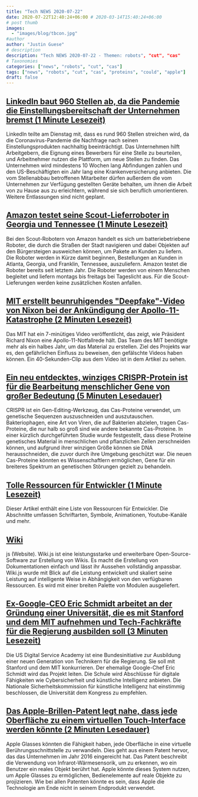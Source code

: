 ```yaml
---
title: "Tech NEWS 2020-07-22"
date: 2020-07-22T12:40:24+06:00 # 2020-03-14T15:40:24+06:00
# post thumb
images:
  - "images/blog/tbcon.jpg"
#author
author: "Justin Guese"
# description
description: "Tech NEWS 2020-07-22 - Themen: robots", "cut", "cas"
# Taxonomies
categories: ["news", "robots", "cut", "cas"]
tags: ["news", "robots", "cut", "cas", "proteins", "could", "apple"]
draft: false
---
```


## [LinkedIn baut 960 Stellen ab, da die Pandemie die Einstellungsbereitschaft der Unternehmen bremst (1 Minute Lesezeit)](https://www.reuters.com/article/us-linkedin-layoffs-idUSKCN24M0XB/1/010001737603ad59-2ca6f26d-7a25-4139-b14f-3ca22d34b42a-000000/Mfk9VVa5Yb8e4KSTV2I3yg4JrVyAbEXUVKvgv5YPn0Y=150)

 LinkedIn teilte am Dienstag mit, dass es rund 960 Stellen streichen wird, da die Coronavirus-Pandemie die Nachfrage nach seinen Einstellungsprodukten nachhaltig beeinträchtigt. Das Unternehmen hilft Arbeitgebern, die Eignung eines Bewerbers für eine Stelle zu beurteilen, und Arbeitnehmer nutzen die Plattform, um neue Stellen zu finden. Das Unternehmen wird mindestens 10 Wochen lang Abfindungen zahlen und den US-Beschäftigten ein Jahr lang eine Krankenversicherung anbieten. Die vom Stellenabbau betroffenen Mitarbeiter dürfen außerdem die vom Unternehmen zur Verfügung gestellten Geräte behalten, um ihnen die Arbeit von zu Hause aus zu erleichtern, während sie sich beruflich umorientieren. Weitere Entlassungen sind nicht geplant.

## [Amazon testet seine Scout-Lieferroboter in Georgia und Tennessee (1 Minute Lesezeit)](https://www.engadget.com/amazon-scout-delivery-robots-atlanta-tennessee-164019585.html/1/010001737603ad59-2ca6f26d-7a25-4139-b14f-3ca22d34b42a-000000/85cNX73QYeqQueZC3G8WAoA3TjSaIOkOWBCZx-H1ktA=150)

 Bei den Scout-Robotern von Amazon handelt es sich um batteriebetriebene Roboter, die durch die Straßen der Stadt navigieren und dabei Objekten auf den Bürgersteigen ausweichen können, um Pakete an Kunden zu liefern. Die Roboter werden in Kürze damit beginnen, Bestellungen an Kunden in Atlanta, Georgia, und Franklin, Tennessee, auszuliefern. Amazon testet die Roboter bereits seit letztem Jahr. Die Roboter werden von einem Menschen begleitet und liefern montags bis freitags bei Tageslicht aus. Für die Scout-Lieferungen werden keine zusätzlichen Kosten anfallen.

## [MIT erstellt beunruhigendes "Deepfake"-Video von Nixon bei der Ankündigung der Apollo-11-Katastrophe (2 Minuten Lesezeit)](https://nypost.com/2020/07/20/mits-deepfake-video-of-nixon-announcing-apollo-11-disaster-surfaces//1/010001737603ad59-2ca6f26d-7a25-4139-b14f-3ca22d34b42a-000000/q7RqDrN2Zya6gjjncn1z9_XDiAM7YiFgLX87bok3z1Q=150)

 Das MIT hat ein 7-minütiges Video veröffentlicht, das zeigt, wie Präsident Richard Nixon eine Apollo-11-Notfallrede hält. Das Team des MIT benötigte mehr als ein halbes Jahr, um das Material zu erstellen. Ziel des Projekts war es, den gefährlichen Einfluss zu beweisen, den gefälschte Videos haben können. Ein 40-Sekunden-Clip aus dem Video ist in dem Artikel zu sehen.

## [Ein neu entdecktes, winziges CRISPR-Protein ist für die Bearbeitung menschlicher Gene von großer Bedeutung (5 Minuten Lesedauer)](https://singularityhub.com/2020/07/21/a-newly-discovered-tiny-crispr-protein-packs-a-giant-punch-for-human-gene-editing/?utm_medium=email&utm_content=a-newlydiscovered-tiny-crispr-protein-packs-a-giant-punch-for-human-gene-editing&utm_source=newsletter&utm_campaign=fy18-hub-daily-rss-newsletter&mkt_tok=eyJpIjoiWkdKaE4yRXhPV0UxTkdVMCIsInQiOiJ5NHJhYWVzUkRQWVJGRUhsbElaN05zU2ZOZnQzdUtTRDg1YnJDazlBVVwvZDNOS2Y1ME96MkN0UXpDblNSaWprQkFtOUg5alwvRWxaZkluZ3hMK0R6Y2lOa0IyR01ab2lmV2srNEFWN25EMlZKbkZnQmNLc0FJa2RDRHhKU3hrNXV4In0%3D/1/010001737603ad59-2ca6f26d-7a25-4139-b14f-3ca22d34b42a-000000/KMz7xnLAtN2Hz2b3I7KATwvCN6Ms8N_4YCux0evWIuo=150)

 CRISPR ist ein Gen-Editing-Werkzeug, das Cas-Proteine verwendet, um genetische Sequenzen auszuschneiden und auszutauschen. Bakteriophagen, eine Art von Viren, die auf Bakterien abzielen, tragen Cas-Proteine, die nur halb so groß sind wie andere bekannte Cas-Proteine. In einer kürzlich durchgeführten Studie wurde festgestellt, dass diese Proteine genetisches Material in menschlichen und pflanzlichen Zellen zerschneiden können, und aufgrund ihrer winzigen Größe können sie DNA herausschneiden, die zuvor durch ihre Umgebung geschützt war. Die neuen Cas-Proteine könnten es Wissenschaftlern ermöglichen, Gene für ein breiteres Spektrum an genetischen Störungen gezielt zu behandeln.

## [Tolle Ressourcen für Entwickler (1 Minute Lesezeit)](https://nelsonmichael.dev/awesome-developer-resources-ckcrin0gg00khpms1gbue38dz/1/010001737603ad59-2ca6f26d-7a25-4139-b14f-3ca22d34b42a-000000/3VgYhufQSQG_3BwXFZnUCuH1GAYDFAd-EqPzkKFnEe4=150)

 Dieser Artikel enthält eine Liste von Ressourcen für Entwickler. Die Abschnitte umfassen Schriftarten, Symbole, Animationen, Youtube-Kanäle und mehr.

## [Wiki](https://wiki.js.org//1/010001737603ad59-2ca6f26d-7a25-4139-b14f-3ca22d34b42a-000000/l7neiNpEwsy443rnl1ic9BzLPsFtQAwF19yh14_UEjE=150)

js (Website). Wiki.js ist eine leistungsstarke und erweiterbare Open-Source-Software zur Erstellung von Wikis. Es macht die Erstellung von Dokumentationen einfach und lässt ihr Aussehen vollständig anpassbar. Wiki.js wurde mit Blick auf die Leistung entwickelt und skaliert seine Leistung auf intelligente Weise in Abhängigkeit von den verfügbaren Ressourcen. Es wird mit einer breiten Palette von Modulen ausgeliefert.

## [Ex-Google-CEO Eric Schmidt arbeitet an der Gründung einer Universität, die es mit Stanford und dem MIT aufnehmen und Tech-Fachkräfte für die Regierung ausbilden soll (3 Minuten Lesezeit)](https://www.businessinsider.com/google-eric-schmidt-us-digital-service-academy-2020-7/1/010001737603ad59-2ca6f26d-7a25-4139-b14f-3ca22d34b42a-000000/woagNjYYGTeHiOnL2c1_ZLNnVjiCpMWmwKI-zUQbMDk=150)

 Die US Digital Service Academy ist eine Bundesinitiative zur Ausbildung einer neuen Generation von Technikern für die Regierung. Sie soll mit Stanford und dem MIT konkurrieren. Der ehemalige Google-Chef Eric Schmidt wird das Projekt leiten. Die Schule wird Abschlüsse für digitale Fähigkeiten wie Cybersicherheit und künstliche Intelligenz anbieten. Die Nationale Sicherheitskommission für künstliche Intelligenz hat einstimmig beschlossen, die Universität dem Kongress zu empfehlen.

## [Das Apple-Brillen-Patent legt nahe, dass jede Oberfläche zu einem virtuellen Touch-Interface werden könnte (2 Minuten Lesedauer)](https://www.macrumors.com/2020/07/21/apple-glasses-touch-surface//1/010001737603ad59-2ca6f26d-7a25-4139-b14f-3ca22d34b42a-000000/sbqbIABnSOGz9dlcrqsK2P1kCh6KejXb4XJRgs5BdqA=150)

 Apple Glasses könnten die Fähigkeit haben, jede Oberfläche in eine virtuelle Berührungsschnittstelle zu verwandeln. Dies geht aus einem Patent hervor, das das Unternehmen im Jahr 2016 eingereicht hat. Das Patent beschreibt die Verwendung von Infrarot-Wärmesensorik, um zu erkennen, wo ein Benutzer ein reales Objekt berührt hat. Apple könnte dieses System nutzen, um Apple Glasses zu ermöglichen, Bedienelemente auf reale Objekte zu projizieren. Wie bei allen Patenten könnte es sein, dass Apple die Technologie am Ende nicht in seinem Endprodukt verwendet.

